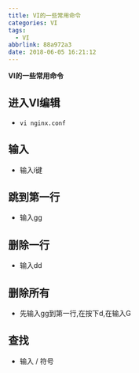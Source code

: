 ```yaml
---
title: VI的一些常用命令
categories: VI
tags:
  - VI
abbrlink: 88a972a3
date: 2018-06-05 16:21:12
---
```


**VI的一些常用命令**
<!-- more -->

## 进入VI编辑

- `vi nginx.conf`

## 输入

- 输入i键

## 跳到第一行

- 输入gg

## 删除一行

- 输入dd

## 删除所有

- 先输入gg到第一行,在按下d,在输入G

## 查找

- 输入 / 符号